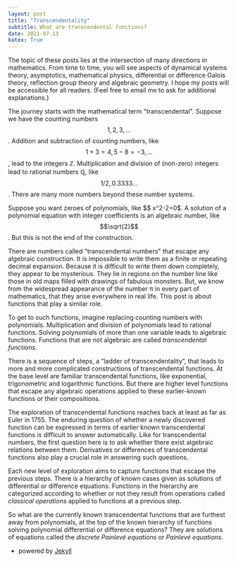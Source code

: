 ```yaml
---
layout: post
title: "Transcendentality"
subtitle: What are transcendental functions?
date: 2021-07-13
katex: True
---
```

The topic of these posts lies at the intersection of many directions in mathematics. From time to time, you will see aspects of dynamical systems theory, asymptotics, mathematical physics, 
differential or difference Galois theory, reflection group theory and algebraic geometry. I hope my posts will be accessible for all readers. (Feel free to email me to ask for additional explanations.) 

The journey starts with the mathematical term "transcendental". Suppose we have the counting numbers
$$ 1, 2, 3, \ldots $$.
Addition and subtraction of counting numbers, like  
$$ 1+3=4, 5-8=-3, \ldots $$,
lead to the integers &Zopf;.
Multiplication and division of (non-zero) integers lead to rational numbers &Qopf;, like
$$ 1/2, 0.3333\ldots $$.
There are many more numbers beyond these number systems. 

Suppose you want zeroes of polynomials, like $$ x^2-2=0$. A solution of a polynomial equation with integer coefficients is an algebraic number, like $$\sqrt{2}$$. 
But this is not the end of the construction.

There are numbers called "transcendental numbers" that escape any algebraic construction. It is impossible to write them as a finite or repeating decimal expansion. 
Because it is difficult to write them down completely, they appear to be mysterious. They lie in regions on the number line like those in old maps filled with 
drawings of fabulous monsters. But, we know from the widespread appearance of the number &pi; in every part of mathematics, that they arise everywhere in real life. 
This post is about functions that play a similar role.

To get to such functions, imagine replacing counting numbers with polynomials.  Multiplication and division of polynomials lead to rational functions. 
Solving polynomials of more than one variable leads to algebraic functions. Functions that are not algebraic are called <i>transcendental functions</i>. 

There is a sequence of steps, a &ldquo;ladder of transcendentality&rdquo;,
that leads to more and more complicated constructions of transcendental functions. At the base level are familiar transcendental functions, like exponential, 
trigonometric and logarithmic functions. But there are higher level functions that escape any algebraic operations applied to these earlier-known functions or their compositions.

 The exploration of transcendental functions reaches back at least as far as Euler in 1755. The enduring question of whether a newly 
 discovered function can be expressed in terms of earlier known transcendental functions is difficult to answer automatically. Like for transcendental numbers, 
 the first question here is to ask whether there exist algebraic relations between them. Derivatives or differences of transcendental functions also play a 
 crucial role in answering such questions. 

 Each new level of exploration aims to capture functions that escape the previous steps. There is a hierarchy of known cases given as 
 solutions of differential or difference equations. Functions in the hierarchy are categorized according to whether or not they result from operations called 
 <i>classical operations</i> applied to functions at a previous step.
 
 So what are the currently known transcendental functions that are furthest away from polynomials, at the top of the known hierarchy of functions solving polynomial differential 
 or difference equations? They are solutions of equations
 called the <i>discrete Painlev&eacute; equations</i> or <i>Painlev&eacute; equations</i>.
 
 - powered by [Jekyll](http://jekyllrb.com)
